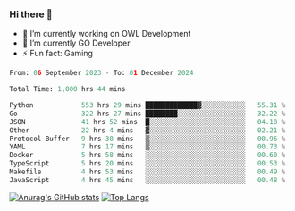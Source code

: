 ### Hi there 👋 

- 🔭 I’m currently working on OWL Development
- 🌱 I’m currently GO Developer
-  ⚡ Fun fact: Gaming
  
  <!--
- 👯 I’m looking to collaborate on ...
- 🤔 I’m looking for help with ...
- 💬 Ask me about ...
- 📫 How to reach me: ...
- 😄 Pronouns: ...
-->

<!--START_SECTION:waka-->

```python
From: 06 September 2023 - To: 01 December 2024

Total Time: 1,000 hrs 44 mins

Python            553 hrs 29 mins █████████████▓░░░░░░░░░░░   55.31 %
Go                322 hrs 27 mins ████████░░░░░░░░░░░░░░░░░   32.22 %
JSON              41 hrs 52 mins  █░░░░░░░░░░░░░░░░░░░░░░░░   04.18 %
Other             22 hrs 4 mins   ▓░░░░░░░░░░░░░░░░░░░░░░░░   02.21 %
Protocol Buffer   9 hrs 38 mins   ▒░░░░░░░░░░░░░░░░░░░░░░░░   00.96 %
YAML              7 hrs 17 mins   ▒░░░░░░░░░░░░░░░░░░░░░░░░   00.73 %
Docker            5 hrs 58 mins   ░░░░░░░░░░░░░░░░░░░░░░░░░   00.60 %
TypeScript        5 hrs 20 mins   ░░░░░░░░░░░░░░░░░░░░░░░░░   00.53 %
Makefile          4 hrs 53 mins   ░░░░░░░░░░░░░░░░░░░░░░░░░   00.49 %
JavaScript        4 hrs 45 mins   ░░░░░░░░░░░░░░░░░░░░░░░░░   00.48 %
```

<!--END_SECTION:waka-->

[![Anurag's GitHub stats](https://github-readme-stats.vercel.app/api?username=aebalz&show_icons=true&theme=codeSTACKr)](https://github.com/anuraghazra/github-readme-stats)
[![Top Langs](https://github-readme-stats.vercel.app/api/top-langs/?username=aebalz&layout=compact&card_width=350&theme=codeSTACKr)](https://github.com/anuraghazra/github-readme-stats)
<!-- [![Readme Card](https://github-readme-stats.vercel.app/api/pin/?username=aebalz&repo=go-gin-gone&show_owner=true)](https://github.com/anuraghazra/github-readme-stats)-->
